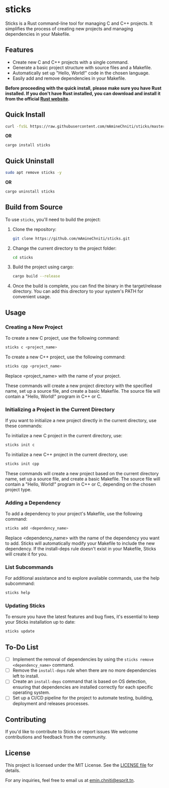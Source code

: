 # sticks

Sticks is a Rust command-line tool for managing C and C++ projects. It simplifies the process of creating new projects and managing dependencies in your Makefile.

## Features

- Create new C and C++ projects with a single command.
- Generate a basic project structure with source files and a Makefile.
- Automatically set up "Hello, World!" code in the chosen language.
- Easily add and remove dependencies in your Makefile.

**Before proceeding with the quick install, please make sure you have Rust installed. If you don't have Rust installed, you can download and install it from the official [Rust website](https://www.rust-lang.org/tools/install).**

## Quick Install

```bash
curl -fsSL https://raw.githubusercontent.com/mAmineChniti/sticks/master/install.sh | bash
```

**OR**

```bash
cargo install sticks
```

## Quick Uninstall

```bash
sudo apt remove sticks -y
```

**OR**

```bash
cargo uninstall sticks
```

## Build from Source

To use `sticks`, you'll need to build the project:

1. Clone the repository:

    ```bash
    git clone https://github.com/mAmineChniti/sticks.git
   ```

2. Change the current directory to the project folder:

    ```bash
    cd sticks
    ```

3. Build the project using cargo:

    ```bash
    cargo build --release
    ```

4. Once the build is complete, you can find the binary in the target/release directory. You can add this directory to your system's PATH for convenient usage.

## Usage

### Creating a New Project

To create a new C project, use the following command:

```bash
sticks c <project_name>
```

To create a new C++ project, use the following command:

```bash
sticks cpp <project_name>
```

Replace <project_name> with the name of your project.

These commands will create a new project directory with the specified name, set up a source file, and create a basic Makefile. The source file will contain a "Hello, World!" program in C++ or C.

### Initializing a Project in the Current Directory

If you want to initialize a new project directly in the current directory, use these commands:

To initialize a new C project in the current directory, use:

```bash
sticks init c
```

To initialize a new C++ project in the current directory, use:

```bash
sticks init cpp
```

These commands will create a new project based on the current directory name, set up a source file, and create a basic Makefile. The source file will contain a "Hello, World!" program in C++ or C, depending on the chosen project type.

### Adding a Dependency

To add a dependency to your project's Makefile, use the following command:

```bash
sticks add <dependency_name>
```

Replace <dependency_name> with the name of the dependency you want to add. Sticks will automatically modify your Makefile to include the new dependency. If the install-deps rule doesn't exist in your Makefile, Sticks will create it for you.

### List Subcommands

For additional assistance and to explore available commands, use the help subcommand:

```bash
sticks help
```

### Updating Sticks

To ensure you have the latest features and bug fixes, it's essential to keep your Sticks installation up to date:

```bash
sticks update
```

## To-Do List

- [ ] Implement the removal of dependencies by using the `sticks remove <dependency_name>` command.
- [ ] Remove the `install-deps` rule when there are no more dependencies left to install.
- [ ] Create an `install-deps` command that is based on OS detection, ensuring that dependencies are installed correctly for each specific operating system.
- [ ] Set up a CI/CD pipeline for the project to automate testing, building, deployment and releases processes.

## Contributing

If you'd like to contribute to Sticks or report issues We welcome contributions and feedback from the community.

## License

This project is licensed under the MIT License. See the [LICENSE file](https://github.com/mAmineChniti/sticks/blob/master/LICENSE) for details.

For any inquiries, feel free to email us at [emin.chniti@esprit.tn](mailto:emin.chniti@esprit.tn).
